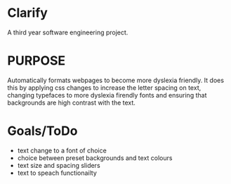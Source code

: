 # Clarify
A third year software engineering project.

# PURPOSE
Automatically formats webpages to become more dyslexia friendly. It does this by applying css changes to increase the letter spacing on text, changing typefaces to more dyslexia firendly fonts and ensuring that backgrounds are high contrast with the text.

# Goals/ToDo

* text change to a font of choice
* choice between preset backgrounds and text colours
* text size and spacing sliders
* text to speach functionailty
